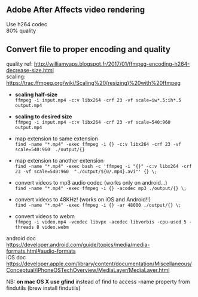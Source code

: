 ## Adobe After Affects video rendering
Use h264 codec  
80% quality

## Convert file to proper encoding and quality
quality ref: http://williamyaps.blogspot.fr/2017/01/ffmpeg-encoding-h264-decrease-size.html  
scaling: https://trac.ffmpeg.org/wiki/Scaling%20(resizing)%20with%20ffmpeg  

- **scaling half-size**  
`ffmpeg -i input.mp4 -c:v libx264 -crf 23 -vf scale=iw*.5:ih*.5  output.mp4`  

- **scaling to desired size**  
`ffmpeg -i input.mp4 -c:v libx264 -crf 23 -vf scale=540:960  output.mp4`  

- map extension to same extension  
`find -name "*.mp4" -exec ffmpeg -i {} -c:v libx264 -crf 23 -vf scale=540:960  ./output/{}`  

- map extension to another extension  
`find -name "*.mp4" -exec bash -c 'ffmpeg -i "{}" -c:v libx264 -crf 23 -vf scale=540:960  "./output/${0/.mp4}.avi"' {} \;`

- convert videos to mp3 audio codec (works only on android...)  
`find -name "*.mp4" -exec ffmpeg -i {} -acodec mp3 ./output/{} \;`

- convert videos to 48KHz! (works on iOS and Android!!)  
`find -name "*.mp4" -exec ffmpeg -i {} -ar 48000 ./output/{} \;`

- convert videos to webm  
`ffmpeg -i video.mp4 -vcodec libvpx -acodec libvorbis -cpu-used 5 -threads 8 video.webm`

android doc  
https://developer.android.com/guide/topics/media/media-formats.html#audio-formats  
iOS doc  
https://developer.apple.com/library/content/documentation/Miscellaneous/Conceptual/iPhoneOSTechOverview/MediaLayer/MediaLayer.html

NB: **on mac OS X use gfind** instead of find to access -name property from findutils (brew install findutils)


